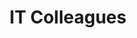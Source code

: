 ---
title: "IT Colleagues"
slug: "it-colleagues"
icon: "/uploads/personas/it-colleagues-icon.svg"
excerpt: "Tech professionals seeking reliable partners for complex projects and innovative solutions that push boundaries."
publishDate: "2024-01-16"
featured: false
order: 2
tags: ["Technology", "Partnership", "Innovation"]
storytelling:
  everydayStruggle: |
    As an IT professional, you're constantly balancing multiple projects, tight deadlines, and evolving technology requirements. Your clients expect cutting-edge solutions, but you're often stretched thin trying to keep up with the latest frameworks, tools, and best practices while delivering quality work.

    You find yourself needing specialized expertise for certain projects—whether it's AI integration, complex database architecture, or modern web applications. Sometimes you need additional development capacity, other times you need fresh perspectives on challenging technical problems.

    The struggle is real: finding reliable partners who understand your standards, can seamlessly integrate with your workflow, and deliver code that meets your quality expectations without requiring extensive oversight.

  whyThisMatters: |
    In the fast-paced world of technology, collaboration isn't just beneficial—it's essential. No single developer or team can master every technology stack or handle every type of project efficiently.

    The right partnerships allow you to take on more ambitious projects, deliver better solutions to your clients, and focus on your core strengths while leveraging others' expertise. Without reliable technical partners, you're limited by your own capacity and knowledge, potentially missing out on opportunities or delivering suboptimal solutions.

    Quality partnerships also mean better work-life balance, shared learning opportunities, and the ability to tackle projects that would be impossible to handle alone.

  howDhimahiHelps: |
    We speak your language because we are you—experienced developers and technical architects who understand the challenges of modern software development. We're not just a service provider; we're potential collaborators who can seamlessly integrate with your existing processes and standards.

    Our team brings deep expertise in modern web technologies, AI integration, cloud architecture, and scalable system design. We follow industry best practices, write clean, maintainable code, and understand the importance of proper documentation and testing.

    Whether you need us to take ownership of specific components, provide specialized expertise for complex features, or scale your development capacity for larger projects, we adapt to your workflow and communication preferences.

  theJourney: |
    Here's how we typically collaborate with fellow IT professionals:

    **Initial Consultation**
    We discuss your project requirements, technical stack, coding standards, and preferred collaboration tools to ensure seamless integration.

    **Technical Assessment**
    We review existing codebases, architecture decisions, and development processes to understand the context and maintain consistency.

    **Collaborative Planning**
    We work together to define clear deliverables, timelines, and communication protocols that fit your project management approach.

    **Development & Integration**
    We deliver high-quality code that integrates smoothly with your existing systems, following your established patterns and conventions.

    **Knowledge Transfer**
    We provide comprehensive documentation and can conduct technical handoffs to ensure your team can maintain and extend our work.

    **Ongoing Partnership**
    We remain available for future collaborations, technical consultations, and project scaling as your needs evolve.

  callToAction:
    title: "Ready to Collaborate on Your Next Project?"
    description: "Let's discuss how we can work together to deliver exceptional technical solutions and expand our collective capabilities."
    primaryButton:
      text: "Schedule Technical Discussion"
      url: "/consultation"
    secondaryButton:
      text: "View Our Technical Expertise"
      url: "/services"
---